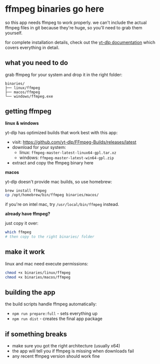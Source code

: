 # ffmpeg binaries go here

so this app needs ffmpeg to work properly. we can't include the actual ffmpeg files in git because they're huge, so you'll need to grab them yourself.

for complete installation details, check out the [yt-dlp documentation](https://github.com/yt-dlp/yt-dlp/wiki/Installation) which covers everything in detail.

## what you need to do

grab ffmpeg for your system and drop it in the right folder:

```
binaries/
├── linux/ffmpeg
├── macos/ffmpeg
└── windows/ffmpeg.exe
```

## getting ffmpeg

**linux & windows**

yt-dlp has optimized builds that work best with this app:

- visit: https://github.com/yt-dlp/FFmpeg-Builds/releases/latest
- download for your system:
  - linux: `ffmpeg-master-latest-linux64-gpl.tar.xz`
  - windows: `ffmpeg-master-latest-win64-gpl.zip`
- extract and copy the ffmpeg binary here

**macos**

yt-dlp doesn't provide mac builds, so use homebrew:

```bash
brew install ffmpeg
cp /opt/homebrew/bin/ffmpeg binaries/macos/
```

if you're on intel mac, try `/usr/local/bin/ffmpeg` instead.

**already have ffmpeg?**

just copy it over:

```bash
which ffmpeg
# then copy to the right binaries/ folder
```

## make it work

linux and mac need execute permissions:

```bash
chmod +x binaries/linux/ffmpeg
chmod +x binaries/macos/ffmpeg
```

## building the app

the build scripts handle ffmpeg automatically:

- `npm run prepare:full` - sets everything up
- `npm run dist` - creates the final app package

## if something breaks

- make sure you got the right architecture (usually x64)
- the app will tell you if ffmpeg is missing when downloads fail
- any recent ffmpeg version should work fine
